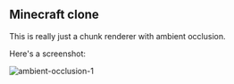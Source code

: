 ## Minecraft clone

This is really just a chunk renderer with ambient occlusion.

Here's a screenshot:

![ambient-occlusion-1](https://github.com/nsarka/mc-clone/assets/5652301/e8eb7e54-b290-47de-8091-c55f2dedb4fa)


